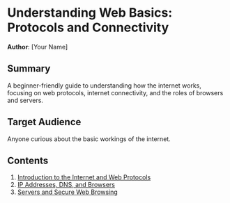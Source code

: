 # Understanding Web Basics: Protocols and Connectivity

**Author**: [Your Name]

## Summary
A beginner-friendly guide to understanding how the internet works, focusing on web protocols, internet connectivity, and the roles of browsers and servers.

## Target Audience
Anyone curious about the basic workings of the internet.

## Contents
1. [Introduction to the Internet and Web Protocols](Webintro.md)
2. [IP Addresses, DNS, and Browsers](IP-DNS&Browser.md)
3. [Servers and Secure Web Browsing](Servers&Browsing.md)
